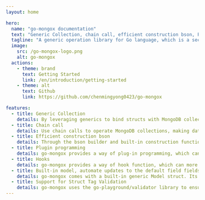 ```yaml
---
layout: home

hero:
  name: "go-mongox documentation"
  text: "Generic Collection, chain call, efficient construction bson, Plugin programming" 
  tagline: "A generic operation library for Go language, which is a secondary encapsulation based on the official MongoDB library"
  image:
    src: /go-mongox-logo.png
    alt: go-mongox
  actions:
    - theme: brand
      text: Getting Started
      link: /en/introduction/getting-started
    - theme: alt
      text: Github
      link: https://github.com/chenmingyong0423/go-mongox

features:
  - title: Generic Collection
    details: By leveraging generics to bind structs with MongoDB collections, it ensures type safety and simplifies data operations.
  - title: Chain call
    details: Use chain calls to operate MongoDB collections, making data operations more convenient
  - title: Efficient construction bson
    details: Through the bson builder and built-in construction functions provided by go-mongox, bson can be more conveniently constructed
  - title: Plugin programming
    details: go-mongox provides a way of plug-in programming, which can more conveniently extend the function of go-mongox
  - title: Hooks
    details: go-mongox provides a way of hook function, which can more conveniently handle the data operation before and after
  - title: Built-in model, automate updates to the default field fields
    details: go-mongox comes with a built-in generic Model struct. Its fields are automatically updated when creating or modifying documents.
  - title: Support for Struct Tag Validation
    details: go-mongox uses the go-playground/validator library to ensure that the values of struct fields comply with predefined validation rules.
---
```


